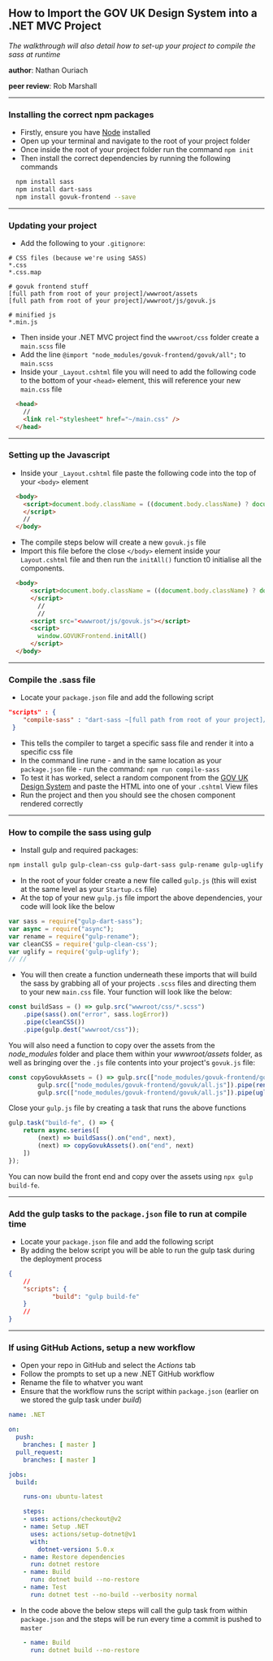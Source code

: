 ## How to Import the GOV UK Design System into a .NET MVC Project

_The walkthrough will also detail how to set-up your project to compile the sass at runtime_

**author**: Nathan Ouriach

**peer review**: Rob Marshall

___

### Installing the correct npm packages

- Firstly, ensure you have [Node](https://nodejs.org/en/) installed 
- Open up your terminal and navigate to the root of your project folder
- Once inside the root of your project folder run the command `npm init`
- Then install the correct dependencies by running the following commands
```sh
  npm install sass
  npm install dart-sass
  npm install govuk-frontend --save
```
___
### Updating your project

- Add the following to your `.gitignore`:
```
# CSS files (because we're using SASS)
*.css
*.css.map

# govuk frontend stuff
[full path from root of your project]/wwwroot/assets
[full path from root of your project]/wwwroot/js/govuk.js

# minified js
*.min.js
```
- Then inside your .NET MVC project find the `wwwroot/css` folder create a `main.scss` file
- Add the line `@import "node_modules/govuk-frontend/govuk/all";` to `main.scss`
- Inside your `_Layout.cshtml` file you will need to add the following code to the bottom of your `<head>` element, this will reference your new `main.css` file

```html
  <head>
    //
    <link rel-"stylesheet" href="~/main.css" />
  </head>
```
___
### Setting up the Javascript

- Inside your `_Layout.cshtml` file  paste the following code into the top of your `<body>` element
```html
  <body>
    <script>document.body.className = ((document.body.className) ? document.body.className + ' js-enabled' : 'js-enabled');
    </script>
    //
  </body>
``` 

- The compile steps below will create a new `govuk.js` file
- Import this file before the close `</body>` element inside your `Layout.cshtml` file and then run the `initAll()` function t0 initialise all the components.

```html
  <body>
      <script>document.body.className = ((document.body.className) ? document.body.className + ' js-enabled' : 'js-enabled');
      </script>
        //
        //
      <script src="<wwwroot/js/govuk.js"></script>
      <script>
        window.GOVUKFrontend.initAll()
      </script>
  </body>
```
___
### Compile the .sass file

- Locate your `package.json` file and add the following script
```json
"scripts" : {
    "compile-sass" : "dart-sass ~[full path from root of your project]/wwwroot/scss/main.scss [full path from root of your project]/wwwroot/css/main.css"
 } 
```
- This tells the compiler to target a specific sass file and render it into a specific css file
- In the command line rune - and in the same location as your `package.json` file - run the command: `npm run compile-sass`
- To test it has worked, select a random component from the [GOV UK Design System](https://design-system.service.gov.uk/components/) and paste the HTML into one of your `.cshtml` View files
- Run the project and then you should see the chosen component rendered correctly
___
### How to compile the sass using gulp
- Install gulp and required packages:
```sh
npm install gulp gulp-clean-css gulp-dart-sass gulp-rename gulp-uglify
```

- In the root of your folder create a new file called `gulp.js` (this will exist at the same level as your `Startup.cs` file)
- At the top of your new `gulp.js` file import the above dependencies, your code will look like the below

```js
var sass = require("gulp-dart-sass");
var async = require("async");
var rename = require("gulp-rename");
var cleanCSS = require('gulp-clean-css');
var uglify = require('gulp-uglify');
// //
```

- You will then create a function underneath these imports that will build the sass by grabbing all of your projects `.scss` files  and directing them to your new `main.css` file. Your function will look like the below:
```js
const buildSass = () => gulp.src("wwwroot/css/*.scss")
	.pipe(sass().on("error", sass.logError))
	.pipe(cleanCSS())
	.pipe(gulp.dest("wwwroot/css"));
```
You will also need a function to copy over the assets from the _node_modules_ folder and place them within your _wwwroot/assets_ folder, as well as bringing over the `.js` file contents into your project's `govuk.js` file:
```js
const copyGovukAssets = () => gulp.src(["node_modules/govuk-frontend/govuk/assets/**/*"]).pipe(gulp.dest("wwwroot/assets")).on("end", () =>
	    gulp.src(["node_modules/govuk-frontend/govuk/all.js"]).pipe(rename("govuk.js")).pipe(gulp.dest("wwwroot/js/")));
	    gulp.src(["node_modules/govuk-frontend/govuk/all.js"]).pipe(uglify()).pipe(rename("govuk.js")).pipe(gulp.dest("wwwroot/js/")));
```
Close your `gulp.js` file by creating a task that runs the above functions
```js
gulp.task("build-fe", () => {
	return async.series([
		(next) => buildSass().on("end", next),
		(next) => copyGovukAssets().on("end", next)
	])
}); 
```
You can now build the front end and copy over the assets using `npx gulp build-fe`.
___
### Add the gulp tasks to the `package.json` file to run at compile time
- Locate your `package.json` file and add the following script 
- By adding the below script you will be able to run the gulp task during the deployment process
```json
{
    //
    "scripts": {
            "build": "gulp build-fe"
    }
    //
}
```
___
### If using GitHub Actions, setup a new workflow 
- Open your repo in GitHub and select the _Actions_ tab
- Follow the prompts to set up a new .NET GitHub workflow
- Rename the file to whatver you want
- Ensure that the workflow runs the script within `package.json` (earlier on we stored the gulp task under _build_)
```yml
name: .NET

on:
  push:
    branches: [ master ]
  pull_request:
    branches: [ master ]

jobs:
  build:

    runs-on: ubuntu-latest

    steps:
    - uses: actions/checkout@v2
    - name: Setup .NET
      uses: actions/setup-dotnet@v1
      with:
        dotnet-version: 5.0.x
    - name: Restore dependencies
      run: dotnet restore
    - name: Build
      run: dotnet build --no-restore
    - name: Test
      run: dotnet test --no-build --verbosity normal
```
- In the code above the below steps will call the gulp task from within `package.json` and the steps will be run every time a commit is pushed to `master`
```yml
    - name: Build
      run: dotnet build --no-restore
  ```
